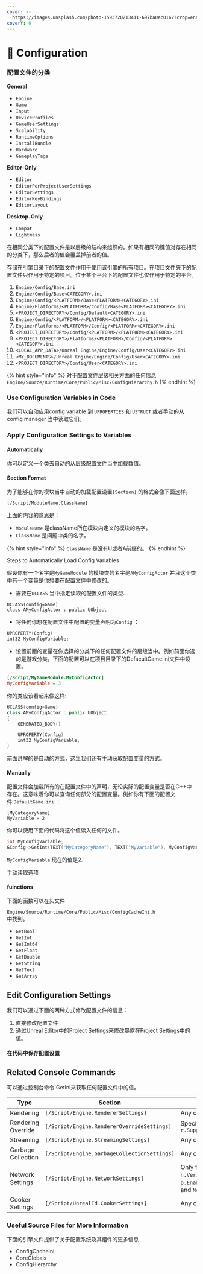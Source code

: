 ```yaml
---
cover: >-
  https://images.unsplash.com/photo-1593720213411-697ba0ac0162?crop=entropy&cs=srgb&fm=jpg&ixid=M3wxOTcwMjR8MHwxfHNlYXJjaHwxfHxjb25maWd1cmF0aW9ufGVufDB8fHx8MTcwMDE4Nzg4Nnww&ixlib=rb-4.0.3&q=85
coverY: 0
---
```


# 🔧 Configuration

### 配置文件的分类

**General**

* `Engine`
* `Game`
* `Input`
* `DeviceProfiles`
* `GameUserSettings`
* `Scalability`
* `RuntimeOptions`
* `InstallBundle`
* `Hardware`
* `GameplayTags`

**Editor-Only**

* `Editor`
* `EditorPerProjectUserSettings`
* `EditorSettings`
* `EditorKeyBindings`
* `EditorLayout`

**Desktop-Only**

* `Compat`
* `Lightmass`

在相同分类下的配置文件是以层级的结构来组织的。如果有相同的键值对存在相同的分类下，那么后者的值会覆盖掉前者的值。

存储在引擎目录下的配置文件作用于使用该引擎的所有项目。在项目文件夹下的配置文件只作用于特定的项目。位于某个平台下的配置文件也仅作用于特定的平台。

1. `Engine/Config/Base.ini`
2. `Engine/Config/Base<CATEGORY>.ini`
3. `Engine/Config/<PLATFORM>/Base<PLATFORM><CATEGORY>.ini`
4. `Engine/Platforms/<PLATFORM>/Config/Base<PLATFORM><CATEGORY>.ini`
5. `<PROJECT_DIRECTORY>/Config/Default<CATEGORY>.ini`
6. `Engine/Config/<PLATFORM>/<PLATFORM><CATEGORY>.ini`
7. `Engine/Platforms/<PLATFORM>/Config/<PLATFORM><CATEGORY>.ini`
8. `<PROJECT_DIRECTORY>/Config/<PLATFORM>/<PLATFORM><CATEGORY>.ini`
9. `<PROJECT_DIRECTORY>/Platforms/<PLATFORM>/Config/<PLATFORM><CATEGORY>.ini`
10. `<LOCAL_APP_DATA>/Unreal Engine/Engine/Config/User<CATEGORY>.ini`
11. `<MY_DOCUMENTS>/Unreal Engine/Engine/Config/User<CATEGORY>.ini`
12. `<PROJECT_DIRECTORY>/Config/User<CATEGORY>.ini`

{% hint style="info" %}
对于配置文件层级相关方面的任何信息 `Engine/Source/Runtime/Core/Public/Misc/ConfigHierarchy.h`
{% endhint %}

### Use Configuration Variables in Code

我们可以自动应用config variable 到 `UPROPERTIES` 和 `USTRUCT` 或者手动的从config manager 当中读取它们。



### Apply Configuration Settings to Variables

#### Automatically

你可以定义一个类去自动的从层级配置文件当中加载数值。

#### Section Format

为了能够在你的模块当中自动的加载配置设置`[Section]` 的格式会像下面这样。

`[/Script/ModuleName.ClassName]`

上面的内容的意思是：

* `ModuleName` 是className所在模块内定义的模块的名字。
* `ClassName` 是问题中类的名字。

{% hint style="info" %}
`ClassName` 是没有U或者A前缀的。
{% endhint %}

Steps to Automatically Load Config Variables

假设你有一个名字是`MyGameModule` 的模块类的名字是`AMyConfigActor` 并且这个类中有一个变量是你想要在配置文件中修改的。

* 需要在`UCLASS` 当中指定读取的配置文件的类型.

```
UCLASS(config=Game)
class AMyConfigActor : public UObject
```

* 将任何你想在配置文件中配置的变量声明为`Config` ：

```cpp
UPROPERTY(Config)
int32 MyConfigVariable;
```

* 设置前面的变量在你选择的分类下的任何配置文件的层级当中。例如前面你选的是游戏分类，下面的配置可以在项目目录下的DefacultGame.ini文件中设置。

```ini
[/Script/MyGameModule.MyConfigActor]
MyConfigVariable = 3
```

你的类应该看起来像这样:

```cpp
UCLASS(config=Game)
class AMyConfigActor : public UObject
{
    GENERATED_BODY()

    UPROPERTY(Config)
    int32 MyConfigVariable;
}
```

前面讲解的是自动的方式，这里我们还有手动获取配置变量的方式。

#### Manually

配置文件会加载所有的在配置文件中的声明，无论实际的配置变量是否在C++中存在。这意味着你可以查询任何部分的配置变量。例如你有下面的配置文件:`DefaultGame.ini` ：

```
[MyCategoryName]
MyVariable = 2
```

你可以使用下面的代码将这个值读入任何的文件。

```cpp
int MyConfigVariable;
GConfig->GetInt(TEXT("MyCategoryName"), TEXT("MyVariable"), MyConfigVariable, GGameIni);
```

`MyConfigVariable` 现在的值是2.

手动读取选项

#### fuinctions

下面的函数可以在头文件

`Engine/Source/Runtime/Core/Public/Misc/ConfigCacheIni.h` \
中找到。

* `GetBool`
* `GetInt`
* `GetInt64`
* `GetFloat`
* `GetDouble`
* `GetString`
* `GetText`
* `GetArray`



## Edit Configuration Settings

我们可以通过下面的两种方式修改配置文件的信息：

1. 直接修改配置文件
2. 通过Unreal Editor中的Project Settings来修改暴露在Project Settings中的值。

#### 在代码中保存配置设置





## Related Console Commands

可以通过控制台命令\`GetIni来获取任何配置文件中的值。





| **Type**           | **Section**                                  | **Description**                                                                                                          |
| ------------------ | -------------------------------------------- | ------------------------------------------------------------------------------------------------------------------------ |
| Rendering          | `[/Script/Engine.RendererSettings]`          | Any console variable starting with `r.`                                                                                  |
| Rendering Override | `[/Script/Engine.RendererOverrideSettings]`  | Specifically for the console variable `r.SupportAllShaderPermutations`                                                   |
| Streaming          | `[/Script/Engine.StreamingSettings]`         | Any console variable starting with `s.`                                                                                  |
| Garbage Collection | `[/Script/Engine.GarbageCollectionSettings]` | Any console variable starting with `gc.`                                                                                 |
| Network Settings   | `[/Script/Engine.NetworkSettings]`           | Only for the console variables `n.VerifyPeer`, `p.EnableMultiplayerWorldOriginRebasing`, and `NetworkEmulationProfiles`. |
| Cooker Settings    | `[/Script/UnrealEd.CookerSettings]`          | Any console variable starting with `cook.`                                                                               |

### Useful Source Files for More Information <a href="#usefulsourcefilesformoreinformation" id="usefulsourcefilesformoreinformation"></a>

下面的引擎文件提供了关于配置系统及其组件的更多信息

* ConfigCacheIni
* CoreGlobals
* ConfigHierarchy

